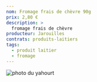 ```yaml
---
nom: Fromage frais de chèvre 90g
prix: 2,80 €
description: >
  fromage frais de chèvre
producteur: Jarouilles
contrats: produits-laitiers
tags: 
  - produit laitier
  - fromage
---
```


![photo du yahourt](./media/fromage-chevre.jpg)